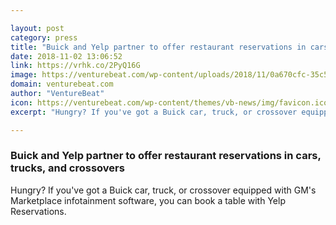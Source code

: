 ```yaml
---

layout: post
category: press
title: "Buick and Yelp partner to offer restaurant reservations in cars, trucks, and crossovers"
date: 2018-11-02 13:06:52
link: https://vrhk.co/2PyQ16G
image: https://venturebeat.com/wp-content/uploads/2018/11/0a670cfc-35c5-4860-903b-4b7bf979975f.png?fit=1094%2C730&strip=all
domain: venturebeat.com
author: "VentureBeat"
icon: https://venturebeat.com/wp-content/themes/vb-news/img/favicon.ico
excerpt: "Hungry? If you've got a Buick car, truck, or crossover equipped with GM's Marketplace infotainment software, you can book a table with Yelp Reservations."

---
```


### Buick and Yelp partner to offer restaurant reservations in cars, trucks, and crossovers

Hungry? If you've got a Buick car, truck, or crossover equipped with GM's Marketplace infotainment software, you can book a table with Yelp Reservations.
